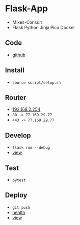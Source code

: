 # Flask-App
- Mikes-Consult
- Flask Python Jinja Pico Docker

## Code
- [github](https://github.com/danmikes/samsim)

## Install
- `source script/setup.sh`

## Router
- [192.168.2.254](http://192.168.2.254)
- `80 -> 77.169.29.77`
- `443 -> 77.169.29.77`

## Develop
- `flask run --debug`
- [view](http://localhost:5000)

## Test
- `pytest`

## Deploy
- `git push`
- [health](https://dmikes.duckdns.org/health)
- [view](https://dmikes.duckdns.org)
